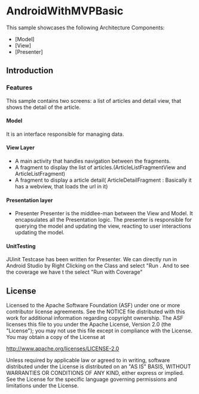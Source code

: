 # AndroidWithMVPBasic

This sample showcases the following Architecture Components:
* [Model]
* [View]
* [Presenter]

Introduction
-------------
### Features

This sample contains two screens: a list of articles and detail view, that shows the detail of the article.

#### Model
  It is an interface responsible for managing data. 

#### View Layer
* A main activity that handles navigation between the fragments.
* A fragment to display the list of articles.(ArticleListFragmentView and ArticleListFragment)
* A fragment to display a article detail( ArticleDetailFragment : Basically it has a webview, that loads the url in it)


#### Presentation layer
* Presenter 
Presenter is the middlee-man between the View and Model. It encapsulates all the Presentation logic. The presenter is responsible for querying the model and updating the view, reacting to user interactions updating the model.

#### UnitTesting
JUinit Testcase has been written for Presenter. We can directly run in Android Studio by Right Clicking on the Class and select "Run <test class>
. And to see the coverage we have t the select "Run <test class> with Coverage"

License
--------

Licensed to the Apache Software Foundation (ASF) under one or more contributor
license agreements.  See the NOTICE file distributed with this work for
additional information regarding copyright ownership.  The ASF licenses this
file to you under the Apache License, Version 2.0 (the "License"); you may not
use this file except in compliance with the License.  You may obtain a copy of
the License at

http://www.apache.org/licenses/LICENSE-2.0

Unless required by applicable law or agreed to in writing, software
distributed under the License is distributed on an "AS IS" BASIS, WITHOUT
WARRANTIES OR CONDITIONS OF ANY KIND, either express or implied.  See the
License for the specific language governing permissions and limitations under
the License.
